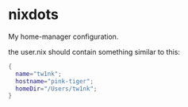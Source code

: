 # nixdots

My home-manager configuration.

the user.nix should contain something similar to this:

```nix
{
  name="tw1nk";
  hostname="pink-tiger";
  homeDir="/Users/tw1nk";
}
```